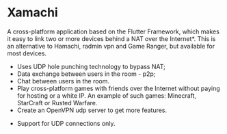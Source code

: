 # Xamachi
A cross-platform application based on the Flutter Framework, which makes it easy to link two or more devices behind a NAT over the Internet*. This is an alternative to Hamachi, radmin vpn and Game Ranger, but available for most devices.

 - Uses UDP hole punching technology to bypass NAT;
 - Data exchange between users in the room - p2p;
 - Chat between users in the room.
 - Play cross-platform games with friends over the Internet without paying for hosting or a white IP. An example of such games: Minecraft, StarCraft or Rusted Warfare.
 - Create an OpenVPN udp server to get more features.
 * Support for UDP connections only.

